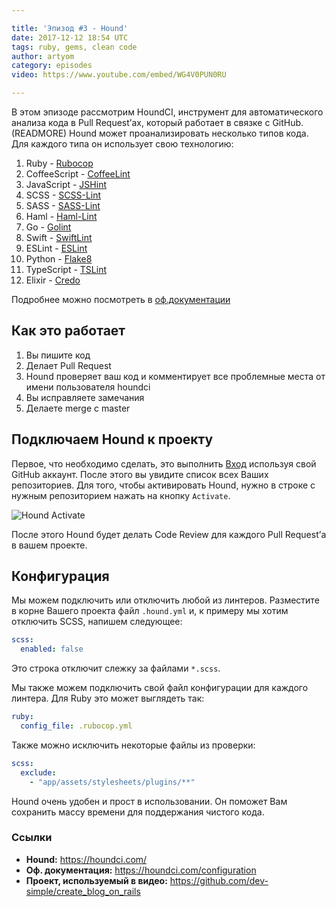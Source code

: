 ```yaml
---

title: 'Эпизод #3 - Hound'
date: 2017-12-12 18:54 UTC
tags: ruby, gems, clean code
author: artyom
category: episodes
video: https://www.youtube.com/embed/WG4V0PUN0RU

---
```


В этом эпизоде рассмотрим HoundCI, инструмент для автоматического анализа кода в Pull Request’ах, который работает в связке с GitHub.
(READMORE)
Hound может проанализировать несколько типов кода. Для каждого типа он использует свою технологию:

  1. Ruby - [Rubocop](https://github.com/bbatsov/rubocop)
  2. CoffeeScript - [CoffeeLint](http://www.coffeelint.org/)
  3. JavaScript - [JSHint](https://github.com/jshint/jshint)
  4. SCSS - [SCSS-Lint](https://github.com/causes/scss-lint)
  5. SASS - [SASS-Lint](https://github.com/sasstools/sass-lint)
  6. Haml - [Haml-Lint](https://github.com/brigade/haml-lint)
  7. Go - [Golint](https://github.com/golang/lint)
  8. Swift - [SwiftLint](https://github.com/realm/SwiftLint)
  9. ESLint - [ESLint](http://eslint.org/)
  10. Python - [Flake8](http://flake8.readthedocs.org/en/latest/)
  11. TypeScript - [TSLint](https://palantir.github.io/tslint/)
  12. Elixir - [Credo](http://credo-ci.org/)

Подробнее можно посмотреть в [оф.документации](https://houndci.com/configuration)

## Как это работает
1. Вы пишите код
2. Делает Pull Request
3. Hound проверяет ваш код и комментирует все проблемные места от имени пользователя houndci
4. Вы исправляете замечания
5. Делаете merge с master

## Подключаем Hound к проекту
Первое, что необходимо сделать, это выполнить [Вход](https://houndci.com/) используя свой GitHub аккаунт.
После этого вы увидите список всех Ваших репозиториев.
Для того, чтобы активировать Hound, нужно в строке с нужным репозиторием нажать на кнопку `Activate`.

![Hound Activate](posts/2017/12/hound_activate.png "Hound Activate repository")

После этого Hound будет делать Code Review для каждого Pull Request’а в вашем проекте.

## Конфигурация
Мы можем подключить или отключить любой из линтеров.
Разместите в корне Вашего проекта файл `.hound.yml` и, к примеру мы хотим отключить SCSS, напишем следующее:

```yml
scss:
  enabled: false
```

Это строка отключит слежку за файлами `*.scss`.

Мы также можем подключить свой файл конфигурации для каждого линтера.
Для Ruby это может выглядеть так:

```yml
ruby:
  config_file: .rubocop.yml
```

Также можно исключить некоторые файлы из проверки:

```yml
scss:
  exclude:
    - "app/assets/stylesheets/plugins/**"
```

Hound очень удобен и прост в использовании. Он поможет Вам сохранить массу времени для поддержания чистого кода.

### Ссылки

  * **Hound:** https://houndci.com/
  * **Оф. документация:** https://houndci.com/configuration
  * **Проект, используемый в видео:** https://github.com/dev-simple/create_blog_on_rails

